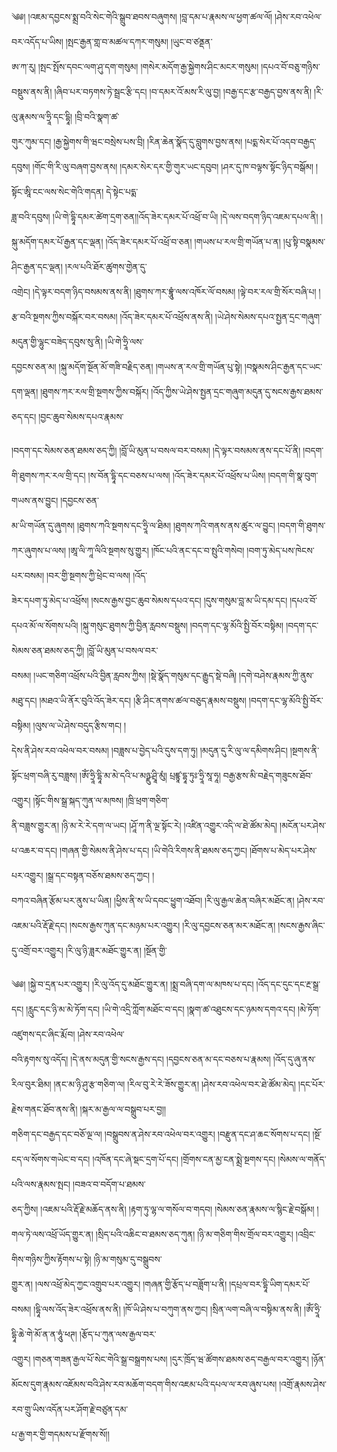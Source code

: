 ﻿  
༄༅། །འཇམ་དབྱངས་སྨྲ་བའི་སེང་གེའི་སྒྲུབ་ཐབས་བཞུགས། །བླ་དམ་པ་རྣམས་ལ་ཕྱག་ཚལ་ལོ། །ཤེས་རབ་འཕེལ་བར་འདོད་པ་ཡིས། །སྤང་རྒྱན་གླ་བ་མཚལ་དཀར་གསུམ། །ཡུང་བ་ཙནྡན་  
ཨ་ཀ་རུ། །སྤང་སྤོས་དབང་ལག་ཤུ་དག་གསུམ། །གསེར་མདོག་རྒྱ་སྐྱེགས་ཤིང་མངར་གསུམ། །དཔའ་བོ་བཅུ་གཉིས་བསྡུས་ནས་ནི། །ཞིབ་པར་བཏགས་ཏེ་སྦྲང་རྩི་དང། །བ་དམར་འོ་མས་རི་ལུ་བྱ། །བརྒྱ་དང་རྩ་བརྒྱད་བྱས་ནས་ནི། །རི་ལུ་རྣམས་ལ་ཧྲཱི་དང་དྷཱི། །བྲི་བའི་སྣག་ཚ་  
གུར་ཀུམ་དང། །རྒྱ་སྐྱེགས་གི་ཝང་བསྲེས་པས་བྲི། །རིན་ཆེན་སྣོད་དུ་བླུགས་བྱས་ནས། །པདྨ་སེར་པོ་འདབ་བརྒྱད་དབུས། །གོང་གི་རི་ལུ་བཞག་བྱས་ནས། །དམར་སེར་དར་གྱི་གུར་ཡང་དབུབ། །ཤར་དུ་ཁ་བལྟས་སྟོང་ཉིད་བསྒོམ། །སྟོང་ཨཱི་ངང་ལས་སེང་གེའི་གདན། དེ་སྟེང་པདྨ་  
ཟླ་བའི་དབུས། །ཡི་གེ་དྷཱི་དམར་ཚེག་དྲག་ཅན།།འོད་ཟེར་དམར་པོ་འཕྲོ་བ་ཡི། །དེ་ལས་བདག་ཉིད་འཇམ་དཔལ་ནི། །སྐུ་མདོག་དམར་པོ་རྒྱན་དང་ལྡན། །འོད་ཟེར་དམར་པོ་འཕྲོ་བ་ཅན། །གཡས་པ་རལ་གྲི་གཡོན་པ་ན། །པུ་སྟི་བསྣམས་ཤིང་རྒྱན་དང་ལྡན། །རལ་པའི་ཐོར་ཚུགས་གྱེན་དུ་  
འགྲེང། །དེ་ལྟར་བདག་ཉིད་བསམས་ནས་ནི། །ཐུགས་ཀར་བྷཱུཾ་ལས་འཁོར་ལོ་བསམ། །ལྟེ་བར་རལ་གྲི་སོར་བཞི་པ། །རྩ་བའི་སྔགས་ཀྱིས་བསྐོར་བར་བསམ། །འོད་ཟེར་དམར་པོ་འཕྲོས་ནས་ནི། །ཡེ་ཤེས་སེམས་དཔའ་སྤྱན་དྲང་གཞུག་མདུན་གྱི་ལྷུང་བཟེད་དབུས་སུ་ནི། །ཡི་གེ་ཧྲཱི་ལས་  
དབྱངས་ཅན་མ། །སྐུ་མདོག་སྔོན་མོ་གཟི་བརྗིད་ཅན། །གཡས་ན་རལ་གྲི་གཡོན་པུ་སྟེ། །བསྣམས་ཤིང་རྒྱན་དང་ཡང་དག་ལྡན། །ཐུགས་ཀར་རལ་གྲི་སྔགས་ཀྱིས་བསྐོར། །འོད་ཀྱིས་ཡེ་ཤེས་སྤྱན་དྲང་གཞུག་མདུན་དུ་སངས་རྒྱས་ཐམས་ཅད་དང། །བྱང་ཆུབ་སེམས་དཔའ་རྣམས་  
  
།བདག་དང་སེམས་ཅན་ཐམས་ཅད་ཀྱི། །བློ་ཡི་མུན་པ་བསལ་བར་བསམ། །དེ་ལྟར་བསམས་ནས་དང་པོ་ནི། །བདག་གི་ཐུགས་ཀར་རལ་གྲི་དང། །ས་བོན་དྷཱི་དང་བཅས་པ་ལས། །འོད་ཟེར་དམར་པོ་འཕྲོས་པ་ཡིས། །བདག་གི་སྣ་བུག་གཡས་ནས་བྱུང། །དབྱངས་ཅན་  
མ་ཡི་གཡོན་དུ་ཞུགས། །ཐུགས་ཀའི་སྔགས་དང་ཧྲཱི་ལ་ཐིམ། །ཐུགས་ཀའི་གནས་ནས་ཚུར་ལ་བྱུང། །བདག་གི་ཐུགས་ཀར་ཞུགས་པ་ལས། །ཨཱ་ལི་ཀཱ་ལིའི་སྔགས་སུ་གྱུར། །ཁོང་པའི་ནང་དང་བ་སྤུའི་གསེབ། །བག་ཏུ་མེད་པས་ཁེངས་པར་བསམ། །བར་གྱི་སྔགས་ཀྱི་ཕྲེང་བ་ལས། །འོད་  
ཟེར་དཔག་ཏུ་མེད་པ་འཕྲོས། །སངས་རྒྱས་བྱང་ཆུབ་སེམས་དཔའ་དང། །དུས་གསུམ་བླ་མ་ཡི་དམ་དང། །དཔའ་བོ་དཔའ་མོ་ལ་སོགས་པའི། །སྐུ་གསུང་ཐུགས་ཀྱི་བྱིན་རླབས་བསྡུས། །བདག་དང་ལྷ་མོའི་སྤྱི་བོར་བསྟིམ། །བདག་དང་སེམས་ཅན་ཐམས་ཅད་ཀྱི། །བློ་ཡི་མུན་པ་བསལ་བར་  
བསམ། །ཡང་གཅིག་འཕྲོས་པའི་བྱིན་རླབས་ཀྱིས། །སྡེ་སྣོད་གསུམ་དང་རྒྱུད་སྡེ་བཞི། །དགེ་བཤེས་རྣམས་ཀྱི་ནུས་མཐུ་དང། །མཐའ་ཡི་ནོར་བུའི་འོད་ཟེར་དང། །རྩི་ཤིང་ནགས་ཚལ་བཅུད་རྣམས་བསྡུས། །བདག་དང་ལྷ་མོའི་སྤྱི་བོར་བསྟིམ། །ལུས་ལ་ཡེ་ཤེས་བདུད་རྩིས་གང། །  
དེས་ནི་ཤེས་རབ་འཕེལ་བར་བསམ། །བཟླས་པ་བྱེད་པའི་དུས་དག་ཏུ། །མདུན་དུ་རི་ལུ་ལ་དམིགས་ཤིང། །སྔགས་ནི་སྟོང་ཕྲག་བཞི་རུ་བཟླས། །ཨོཾ་ཧྲཱི་དྷཱི་མ་མེ་དའི་པ་མཉྫུ་ཤྲཱི་མུཾ། པྲཛྙཱ་དྷཱ་ཏུཿ་ཧྲཱི་སཱ་ཧཱ། བརྒྱ་རྩས་མི་བརྗེད་གཟུངས་ཐོབ་འགྱུར། །སྟོང་གིས་སྒྲ་སྐད་ཀུན་ལ་མཁས། །ཁྲི་ཕྲག་གཅིག་  
ནི་བཟླས་གྱུར་ན། །ཉི་མ་རེ་རེ་དག་ལ་ཡང། །ཤཱོ་ཀ་ནི་ལྔ་སྟོང་རེ། །འཛིན་འགྱུར་འདི་ལ་ཐེ་ཚོམ་མེད། །མངོན་པར་ཤེས་པ་འཆར་བ་དང། །གཞན་གྱི་སེམས་ནི་ཤེས་པ་དང། །ཡི་གེའི་རིགས་ནི་ཐམས་ཅད་ཀྱང། །ཐོགས་པ་མེད་པར་ཤེས་པར་འགྱུར། །སྒྲ་དང་བསྟན་བཅོས་ཐམས་ཅད་ཀྱང། །  
བཀའ་བཞིན་རྩོམ་པར་ནུས་པ་ཡིན། །ཕྱིས་ནི་ས་ཡི་དབང་ཕྱུག་འཐོབ། །རི་ལུ་རྒྱལ་ཆེན་བཞིར་མཐོང་ན། །ཤེས་རབ་འཇམ་པའི་རྡོ་རྗེ་དང། །སངས་རྒྱས་ཀུན་དང་མཉམ་པར་འགྱུར། །རི་ལུ་དབྱངས་ཅན་མར་མཐོང་ན། །སངས་རྒྱས་ཞིང་དུ་འགྲོ་བར་འགྱུར། །རི་ལུ་ཉི་ཟླར་མཐོང་གྱུར་ན། །སྔོན་གྱི་  
  
༄༅། །སྐྱེ་བ་དྲན་པར་འགྱུར། །རི་ལུ་འོད་དུ་མཐོང་གྱུར་ན། །སྨྲ་བཞི་དག་ལ་མཁས་པ་དང། །འོད་དང་དུང་དང་རྔ་སྒྲ་དང། །རླུང་དང་ཉི་མ་མེ་ཏོག་དང། །ཡི་གེ་འདྲི་ཀློག་མཐོང་བ་དང། །སྣག་ཚ་འཐུངས་དང་ཉམས་དགའ་དང། །མེ་ཏོག་འཛུགས་དང་ཞིང་རྨོ་བ། །ཤེས་རབ་འཕེལ་  
བའི་རྟགས་སུ་འདོད། །དེ་ནས་མདུན་གྱི་སངས་རྒྱས་དང། །དབྱངས་ཅན་མ་དང་བཅས་པ་རྣམས། །འོད་དུ་ཞུ་ནས་རིལ་བུར་ཐིམ། །ནང་མ་ཉི་ཤུ་རྩ་གཅིག་ལ། །རིལ་བུ་རེ་རེ་ཟོས་གྱུར་ན། །ཤེས་རབ་འཕེལ་བར་ཐེ་ཚོམ་མེད། །དང་པོར་རྗེས་གནང་ཐོབ་ནས་ནི། །སྐར་མ་རྒྱལ་ལ་བསྒྲུབ་པར་བྱ།།  
གཅིག་དང་བརྒྱད་དང་བཅོ་ལྔ་ལ། །བསྒྲུབས་ན་ཤེས་རབ་འཕེལ་བར་འགྱུར། །བརྫུན་དང་ཤ་ཆང་སོགས་པ་དང། །སྔོ་ངད་ལ་སོགས་གཡེང་བ་དང། །འཁོན་དང་ཞེ་སྡང་དྲག་པོ་དང། །གྲོགས་ངན་མྱ་ངན་སྨྲེ་སྔགས་དང། །སེམས་ལ་གནོད་པའི་ལས་རྣམས་སྤང། །བཟའ་བ་བདོག་པ་ཐམས་  
ཅད་ཀྱིས། །འཇམ་པའི་རྡོ་རྗེ་མཆོད་ནས་ནི། །རྟག་ཏུ་ལྷ་ལ་གསོལ་བ་གདབ། །སེམས་ཅན་རྣམས་ལ་སྙིང་རྗེ་བསྒོམ། །གལ་ཏེ་ལས་འཕྲོ་ཡོད་གྱུར་ན། །སྲིད་པའི་འཆིང་བ་ཐམས་ཅད་ཀུན། །ཉི་མ་གཅིག་གིས་གྲོལ་བར་འགྱུར། །འབྲིང་གིས་གཉིས་ཀྱིས་རྟོགས་པ་སྟེ། །ཉི་མ་གསུམ་དུ་བསྒྲུབས་  
གྱུར་ན། །ལས་འཕྲོ་མེད་ཀྱང་འགྲུབ་པར་འགྱུར། །གཞན་གྱི་རྩོད་པ་བཟློག་པ་ནི། །དཔྲལ་བར་དྷཱི་ཡིག་དམར་པོ་བསམ། །དྷཱི་ལས་འོད་ཟེར་འཕྲོས་ནས་ནི། །ཁོ་ཡི་ཤེས་པ་བཀུག་ནས་ཀྱང། །སྲིན་ལག་བཞི་ལ་བསྟིམ་ནས་ནི། །ཨོཾ་ཧྲཱི་དྷཱི་ཆེ་གེ་མོ་ན་ན་ཧཱུཾ་ཕཊ། །རྩོད་པ་ཀུན་ལས་རྒྱལ་བར་  
འགྱུར། །གཅན་གཟན་རྒྱལ་པོ་སེང་གེའི་སྒྲ་བསྒྲགས་པས། །དུར་ཁྲོད་ཝ་ཚོགས་ཐམས་ཅད་བརྒྱལ་བར་འགྱུར། །ཉོན་མོངས་དུག་རྣམས་འཇོམས་བའི་ཤེས་རབ་མཆོག་བདག་གིས་འཇམ་པའི་དཔལ་ལ་རབ་ཞུས་པས། །འགྲོ་རྣམས་ཤེས་རབ་གྲུ་ཡིས་འདོན་པར་ཤོག་རྗེ་བཙུན་དམ་  
པ་རྒྱ་གར་གྱི་གདམས་པ་རྫོགས་སོ།།  
  
  
